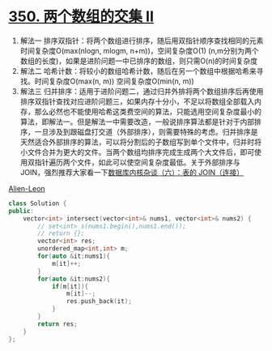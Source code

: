 # [350. 两个数组的交集 II](https://leetcode-cn.com/problems/intersection-of-two-arrays-ii/)

1. 解法一 排序双指针：将两个数组进行排序，随后用双指针顺序查找相同的元素
时间复杂度O(max(nlogn, mlogm, n+m))，空间复杂度O(1) (n,m分别为两个数组的长度)，如果是进阶问题一中已排序的数组，则只需O(n)的时间复杂度
2. 解法二 哈希计数：将较小的数组哈希计数，随后在另一个数组中根据哈希来寻找。时间复杂度O(max(n, m)) 空间复杂度O(min(n, m))
3. 解法三 归并排序：适用于进阶问题二，通过归并外排将两个数组排序后再使用排序双指针查找对应进阶问题三，如果内存十分小，不足以将数组全部载入内存，那么必然也不能使用哈希这类费空间的算法，只能选用空间复杂度最小的算法，即解法一。但是解法一中需要改造，一般说排序算法都是针对于内部排序，一旦涉及到跟磁盘打交道（外部排序），则需要特殊的考虑。归并排序是天然适合外部排序的算法，可以将分割后的子数组写到单个文件中，归并时将小文件合并为更大的文件。当两个数组均排序完成生成两个大文件后，即可使用双指针遍历两个文件，如此可以使空间复杂度最低。关于外部排序与JOIN，强烈推荐大家看一下[数据库内核杂谈（六）：表的 JOIN（连接）](https://www.infoq.cn/article/6XGx92FyQ45cMXpj2mgZ)

[Alien-Leon](https://leetcode-cn.com/problems/intersection-of-two-arrays-ii/solution/jin-jie-san-wen-by-user5707f/)

```cpp
class Solution {
public:
    vector<int> intersect(vector<int>& nums1, vector<int>& nums2) {
        // set<int> s(nums1.begin(),nums1.end());
        // return {};
        vector<int> res;
        unordered_map<int,int> m;
        for(auto &it:nums1){
            m[it]++;
        }
        for(auto &it:nums2){
            if(m[it]){
                m[it]--;
                res.push_back(it);
            }
        }
        return res;
    }
};
```
